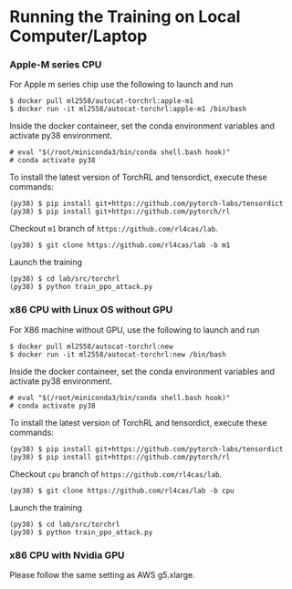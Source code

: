 # Running the Training on Local Computer/Laptop

### Apple-M series CPU

For Apple m series chip use the following to launch and run 

```
$ docker pull ml2558/autocat-torchrl:apple-m1
$ docker run -it ml2558/autocat-torchrl:apple-m1 /bin/bash
```
Inside the docker containeer, set the conda environment variables and activate py38 environment.

```
# eval "$(/root/miniconda3/bin/conda shell.bash hook)" 
# conda activate py38
```

To install the latest version of TorchRL and tensordict, execute these commands:

```
(py38) $ pip install git+https://github.com/pytorch-labs/tensordict
(py38) $ pip install git+https://github.com/pytorch/rl
```
Checkout ```m1``` branch of ```https://github.com/rl4cas/lab```.

```
(py38) $ git clone https://github.com/rl4cas/lab -b m1
```

Launch the training
```
(py38) $ cd lab/src/torchrl
(py38) $ python train_ppo_attack.py
```


### x86 CPU with Linux OS without GPU

For X86 machine without GPU, use the following to launch and run 

```
$ docker pull ml2558/autocat-torchrl:new
$ docker run -it ml2558/autocat-torchrl:new /bin/bash
```

Inside the docker containeer, set the conda environment variables and activate py38 environment.

```
# eval "$(/root/miniconda3/bin/conda shell.bash hook)" 
# conda activate py38
```

To install the latest version of TorchRL and tensordict, execute these commands:

```
(py38) $ pip install git+https://github.com/pytorch-labs/tensordict
(py38) $ pip install git+https://github.com/pytorch/rl
```
Checkout ```cpu``` branch of ```https://github.com/rl4cas/lab```.

```
(py38) $ git clone https://github.com/rl4cas/lab -b cpu
```

Launch the training
```
(py38) $ cd lab/src/torchrl
(py38) $ python train_ppo_attack.py
```

### x86 CPU with Nvidia GPU

Please follow the same setting as AWS g5.xlarge.

